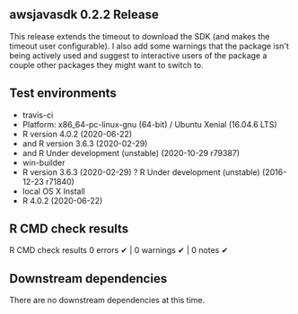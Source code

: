 ## awsjavasdk 0.2.2 Release

This release extends the timeout to download the SDK (and makes the timeout user configurable).  I also add some warnings that the package isn't being actively used and suggest to interactive users of the package a couple other packages they might want to switch to.

## Test environments
* travis-ci
 * Platform: x86_64-pc-linux-gnu (64-bit) / Ubuntu Xenial (16.04.6 LTS)
 * R version 4.0.2 (2020-06-22)
 * and R version 3.6.3 (2020-02-29)
 * and R Under development (unstable) (2020-10-29 r79387)
* win-builder
 * R version 3.6.3 (2020-02-29)
 ? R Under development (unstable) (2016-12-23 r71840)
* local OS X Install
 * R 4.0.2 (2020-06-22)
 
## R CMD check results
R CMD check results
0 errors ✔ | 0 warnings ✔ | 0 notes ✔

## Downstream dependencies
There are no downstream dependencies at this time.

